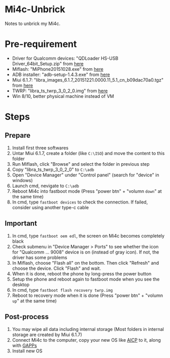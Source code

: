 # Mi4c-Unbrick
Notes to unbrick my Mi4c.

# Pre-requirement
 - Driver for Qualcomm devices: "QDLoader HS-USB Driver_64bit_Setup.zip" from [here](https://androidfilehost.com/?fid=24459283995295983)
 - Miflash: "MiPhone20151028.exe" from [here](http://en.miui.com/thread-150494-1-1.html)
 - ADB installer: "adb-setup-1.4.3.exe" from [here](https://forum.xda-developers.com/showthread.php?p=48915118#post48915118)
 - Miui 6.1.7: "libra_images_6.1.7_20151221.0000.11_5.1_cn_b09dac70a0.tgz" from [here](https://forum.xda-developers.com/mi-4c/general/guide-unlocking-mi4c-bl-verification-t3336779)
 - TWRP: "libra_ts_twrp_3_0_2_0.img" from [here](http://www.teamsuperluminal.org/download/libra_ts_twrp_3_0_2_0-img/)
 - Win 8/10,  better physical machine instead of VM
 
# Steps
## Prepare
1. Install first three softwares
2. Untar Miui 6.1.7, create a folder (like ```C:\ISO```) and move the content to this folder
2. Run Miflash, click "Browse" and select the folder in previous step
2. Copy "libra_ts_twrp_3_0_2_0" to ```C:\adb```
2. Open "Device Manager" under "Control panel" (search for "device" in windows)
3. Launch cmd, nevigate to ```C:\adb```
4. Reboot Mi4c into fastboot mode (Press "power btn" + "volumn `down`" at the same time)
5. In cmd, type ```fastboot devices``` to check the connection. If failed, consider using another type-c cable

## Important
1. In cmd, type ```fastboot oem edl```, the screen on Mi4c becomes completely black
2. Check submenu in "Device Manager > Ports" to see whether the icon for "Qualcomm ... 9008" device is on (instead of gray icon). If not, the driver has some problems
4. In Miflash, choose "Flash all" on the bottom. Then click "Refresh" and choose the device. Click "Flash" and wait.
5. When it is done, reboot the phone by long-press the power button
6. Setup the phone and reboot again to fastboot mode when you see the desktop
7. In cmd, type ```fastboot flash recovery twrp.img```
8. Reboot to recovery mode when it is done (Press "power btn" + "volumn `up`" at the same time)

## Post-process
1. You may wipe all data including internal storage (Most folders in internal storage are created by Miui 6.1.7)
2. Connect Mi4c to the computer, copy your new OS like [AICP](https://forum.xda-developers.com/mi-4c/development/official-aicp-12-1-nightlies-t3566731) to it, along with [GAPPs](http://opengapps.org/)
3. Install new OS
